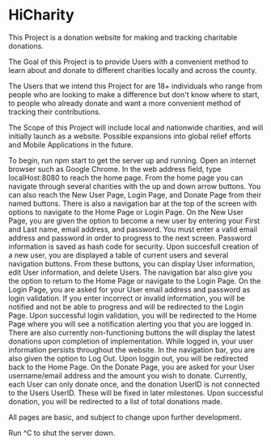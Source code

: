 # HiCharity

This Project is a donation website for making and tracking charitable donations.

The Goal of this Project is to provide Users with a convenient method to learn about and donate to different charities locally and across the county.

The Users that we intend this Project for are 18+ individuals who range from people who are looking to make a difference but don't know where to start, to people who already donate and want a more convenient method of tracking their contributions. 

The Scope of this Project will include local and nationwide charities, and will initially launch as a website. Possible expansions into global relief efforts and Mobile Applications in the future.

To begin, run npm start to get the server up and running.
Open an internet browser such as Google Chrome.
In the web address field, type localHost:8080 to reach the home page.
From the home page you can navigate through several charities with the up and down arrow buttons.
You can also reach the New User Page, Login Page, and Donate Page from their named buttons.
There is also a navigation bar at the top of the screen with options to navigate to the Home Page or Login Page.
On the New User Page, you are given the option to become a new user by entering your First and Last name, email address, and password.
You must enter a valid email address and password in order to progress to the next screen.
Password information is saved as hash code for security.
Upon succesfull creation of a new user, you are displayed a table of current users and several navigation buttons.
From these buttons, you can display User information, edit User information, and delete Users.
The navigation bar also give you the option to return to the Home Page or navigate to the Login Page.
On the Login Page, you are asked for your User email address and password as login validation.
If you enter incorrect or invalid information, you will be notified and not be able to progress and will be redirected to the Login Page.
Upon successful login validation, you will be redirected to the Home Page where you will see a notification alerting you that you are logged in.
There are also currently non-functioning buttons the will display the latest donations upon completion of implementation.
While logged in, your user information persists throughout the website.
In the navigation bar, you are also given the option to Log Out.
Upon loggin out, you will be redirected back to the Home Page.
On the Donate Page, you are asked for your User username/email address and the amount you wish to donate.
Currently, each User can only donate once, and the donation UserID is not connected to the Users UserID. These will be fixed in later milestones.
Upon successful donation, you will be redirected to a list of total donations made.

All pages are basic, and subject to change upon further development.

Run ^C to shut the server down.
